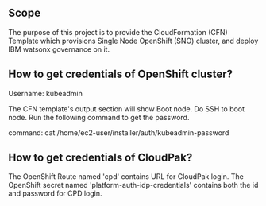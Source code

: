 ## Scope

The purpose of this project is to provide the CloudFormation (CFN) Template which provisions Single Node OpenShift (SNO) cluster, and deploy IBM watsonx governance on it.

## How to get credentials of OpenShift cluster?
Username: kubeadmin

The CFN template's output section will show Boot node. Do SSH to boot node.
Run the following command to get the password.

command: cat /home/ec2-user/installer/auth/kubeadmin-password

## How to get credentials of CloudPak?

The OpenShift Route named 'cpd' contains URL for CloudPak login.
The OpenShift secret named 'platform-auth-idp-credentials' contains both the id and password for CPD login.

